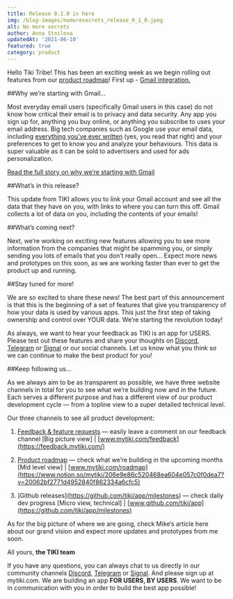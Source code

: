 ```yaml
---
title: Release 0.1.0 is here
img: /blog-images/nomoresecrets_release_0_1_0.jpeg
alt: No more secrets
author: Anna Stoilova
updatedAt: '2021-06-10'
featured: true
category: product
---
```


Hello Tiki Tribe! This has been an exciting week as we begin rolling out features from our [product roadmap](https://www.notion.so/mytiki/206e9e86c520468ea604e057c0f0dea7?v=20062bf2771d4952840f862334a6cfc5)! First up - [Gmail integration.](https://www.notion.so/mytiki/Link-Gmail-account-9fcff4e017f44cfbb238e1a5b128b201)

##Why we’re starting with Gmail…

Most everyday email users (specifically Gmail users in this case) do not know how critical their email is to privacy and data security. Any app you sign up for, anything you buy online, or anything you subscribe to uses your email address. Big tech companies such as Google use your email data, including [everything you’ve ever written](https://medium.com/mytiki/why-gmail-87f4d6704c63) (yes, you read that right) and your preferences to get to know you and analyze your behaviours. This data is super valuable as it can be sold to advertisers and used for ads personalization.

[Read the full story on why we’re starting with Gmail](https://medium.com/mytiki/why-gmail-87f4d6704c63)

##What’s in this release?

This update from TIKI allows you to link your Gmail account and see all the data that they have on you, with links to where you can turn this off. Gmail collects a lot of data on you, including the contents of your emails!

##What’s coming next?

Next, we’re working on exciting new features allowing you to see more information from the companies that might be spamming you, or simply sending you lots of emails that you don’t really open… Expect more news and prototypes on this soon, as we are working faster than ever to get the product up and running.

##Stay tuned for more!

We are so excited to share these news! The best part of this announcement is that this is the beginning of a set of features that give you transparency of how your data is used by various apps. This just the first step of taking ownership and control over YOUR data. We’re starting the revolution today!

As always, we want to hear your feedback as TIKI is an app for USERS. Please test out these features and share your thoughts on [Discord](https://discord.com/invite/evjYQq48Be), [Telegram](https://t.me/mytikiapp) or [Signal](https://signal.group/#CjQKIA66Eq2VHecpcCd-cu-dziozMRSH3EuQdcZJNyMOYNi5EhC0coWtjWzKQ1dDKEjMqhkP) or our social channels. Let us know what you think so we can continue to make the best product for you!

##Keep following us…

As we always aim to be as transparent as possible, we have three website channels in total for you to see what we’re building now and in the future. Each serves a different purpose and has a different view of our product development cycle — from a topline view to a super detailed technical level.

Our three channels to see all product development:

1. [Feedback & feature requests](https://feedback.mytiki.com/) — easily leave a comment on our feedback channel [Big picture view] | [www.mytiki.com/feedback](https://feedback.mytiki.com/)

2. [Product roadmap](https://www.notion.so/mytiki/206e9e86c520468ea604e057c0f0dea7?v=20062bf2771d4952840f862334a6cfc5) — check what we’re building in the upcoming months [Mid level view] | [www.mytiki.com/roadmap](https://www.notion.so/mytiki/206e9e86c520468ea604e057c0f0dea7?v=20062bf2771d4952840f862334a6cfc5)

3. ]Github releases](https://github.com/tiki/app/milestones) — check daily dev progress [Micro view, technical] | [www.github.com/tiki/app](https://github.com/tiki/app/milestones)

As for the big picture of where we are going, check Mike’s article here about our grand vision and expect more updates and prototypes from me soon.

All yours,
**the TIKI team**

If you have any questions, you can always chat to us directly in our community channels 
[Discord](https://discord.com/invite/evjYQq48Be), [Telegram](https://t.me/mytikiapp) or [Signal](https://signal.group/#CjQKIA66Eq2VHecpcCd-cu-dziozMRSH3EuQdcZJNyMOYNi5EhC0coWtjWzKQ1dDKEjMqhkP). And please sign up at mytiki.com.
We are building an app **FOR USERS, BY USERS**. We want to be in communication with you in order to build the best app possible!
